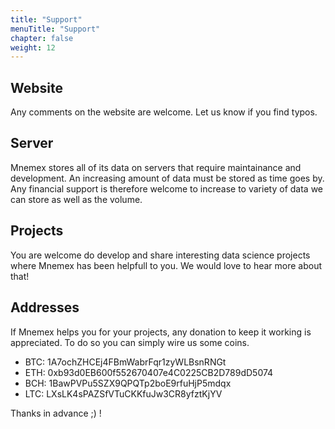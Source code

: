 ```yaml
---
title: "Support"
menuTitle: "Support"
chapter: false
weight: 12
---
```


## Website

Any comments on the website are welcome. Let us know if you find typos.

## Server

Mnemex stores all of its data on servers that require maintainance and development. An increasing amount of data must be stored as time goes by. 
Any financial support is therefore welcome to increase to variety of data we can store as well as the volume.

## Projects

You are welcome do develop and share interesting data science projects where Mnemex has been helpfull to you. We would love to hear more about that!

## Addresses

If Mnemex helps you for your projects, any donation to keep it working is appreciated. To do so you can simply wire us some coins.

- BTC: 1A7ochZHCEj4FBmWabrFqr1zyWLBsnRNGt
- ETH: 0xb93d0EB600f552670407e4C0225CB2D789dD5074
- BCH: 1BawPVPu5SZX9QPQTp2boE9rfuHjP5mdqx
- LTC: LXsLK4sPAZSfVTuCKKfuJw3CR8yfztKjYV

Thanks in advance ;) !

